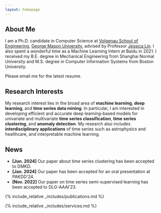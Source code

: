 ```yaml
---
layout: homepage
---
```


## About Me

I am a Ph.D. candidate in Computer Science at [Volgenau School of Engineering](https://volgenau.gmu.edu), [George Mason University](https://www.gmu.edu/), advised by Professor [Jessica Lin](https://cs.gmu.edu/~jessica/). I also spent a wonderful time as a Machine Learning Intern at Baidu in 2021. I received my B.E. degree in Mechanical Engineering from Shanghai Normal University and M.S. degree in Computer Information Systems from Boston University.

Please email me for the latest resume.

## Research Interests

My research interest lies in the broad area of **machine learning**, **deep learning**, and **time series data mining**. In particular, I am interested in developing efficient and accurate deep learning-based models for univariate and multivariate **time series classification**, **time series clustering**, and **anomaly detection**. My research also includes **interdisciplinary applications** of time series such as astrophysics and healthcare, and interpretable machine learning.

## News

- **[Jun. 2024]** Our paper about time series clustering has been accepted to DMKD.
- **[Jan. 2024]** Our paper has been accepted for an oral presentation at PAKDD'24.
- **[Nov. 2022]** Our paper on time series semi-supervised learning has been accepted to DLG-AAAI'23.

{% include_relative _includes/publications.md %}

{% include_relative _includes/services.md %}
